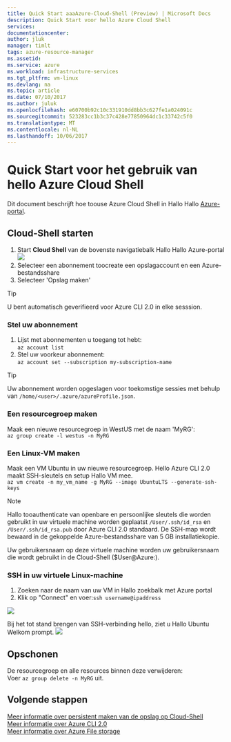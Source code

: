 ```yaml
---
title: Quick Start aaaAzure-Cloud-Shell (Preview) | Microsoft Docs
description: Quick Start voor hello Azure Cloud Shell
services: 
documentationcenter: 
author: jluk
manager: timlt
tags: azure-resource-manager
ms.assetid: 
ms.service: azure
ms.workload: infrastructure-services
ms.tgt_pltfrm: vm-linux
ms.devlang: na
ms.topic: article
ms.date: 07/10/2017
ms.author: juluk
ms.openlocfilehash: e60700b92c10c331910dd8bb3c627fe1a024091c
ms.sourcegitcommit: 523283cc1b3c37c428e77850964dc1c33742c5f0
ms.translationtype: MT
ms.contentlocale: nl-NL
ms.lasthandoff: 10/06/2017
---
```

# <a name="quickstart-for-using-hello-azure-cloud-shell"></a>Quick Start voor het gebruik van hello Azure Cloud Shell

Dit document beschrijft hoe toouse Azure Cloud Shell in Hallo Hallo [Azure-portal](https://ms.portal.azure.com/).

## <a name="start-cloud-shell"></a>Cloud-Shell starten
1. Start **Cloud Shell** van de bovenste navigatiebalk Hallo Hallo Azure-portal <br>
![](media/shell-icon.png)
2. Selecteer een abonnement toocreate een opslagaccount en een Azure-bestandsshare
3. Selecteer 'Opslag maken'

> [!TIP]
> U bent automatisch geverifieerd voor Azure CLI 2.0 in elke sesssion.

### <a name="set-your-subscription"></a>Stel uw abonnement
1. Lijst met abonnementen u toegang tot hebt: <br>
`az account list`
2. Stel uw voorkeur abonnement: <br>
`az account set --subscription my-subscription-name`

> [!TIP]
> Uw abonnement worden opgeslagen voor toekomstige sessies met behulp van `/home/<user>/.azure/azureProfile.json`.

### <a name="create-a-resource-group"></a>Een resourcegroep maken
Maak een nieuwe resourcegroep in WestUS met de naam 'MyRG': <br>
`az group create -l westus -n MyRG` <br>

### <a name="create-a-linux-vm"></a>Een Linux-VM maken
Maak een VM Ubuntu in uw nieuwe resourcegroep. Hello Azure CLI 2.0 maakt SSH-sleutels en setup Hallo VM mee. <br>
`az vm create -n my_vm_name -g MyRG --image UbuntuLTS --generate-ssh-keys`

> [!NOTE]
> Hallo tooauthenticate van openbare en persoonlijke sleutels die worden gebruikt in uw virtuele machine worden geplaatst `/User/.ssh/id_rsa` en `/User/.ssh/id_rsa.pub` door Azure CLI 2.0 standaard. De SSH-map wordt bewaard in de gekoppelde Azure-bestandsshare van 5 GB installatiekopie.

Uw gebruikersnaam op deze virtuele machine worden uw gebruikersnaam die wordt gebruikt in de Cloud-Shell ($User@Azure:).

### <a name="ssh-into-your-linux-vm"></a>SSH in uw virtuele Linux-machine
1. Zoeken naar de naam van uw VM in Hallo zoekbalk met Azure portal
2. Klik op "Connect" en voer:`ssh username@ipaddress`

![](media/sshcmd-copy.png)

Bij het tot stand brengen van SSH-verbinding hello, ziet u Hallo Ubuntu Welkom prompt.
![](media/ubuntu-welcome.png)

## <a name="cleaning-up"></a>Opschonen 
De resourcegroep en alle resources binnen deze verwijderen: <br>
Voer `az group delete -n MyRG` uit.

## <a name="next-steps"></a>Volgende stappen
[Meer informatie over persistent maken van de opslag op Cloud-Shell](persisting-shell-storage.md) <br>
[Meer informatie over Azure CLI 2.0](https://docs.microsoft.com/cli/azure/) <br>
[Meer informatie over Azure File storage](../storage/files/storage-files-introduction.md) <br>